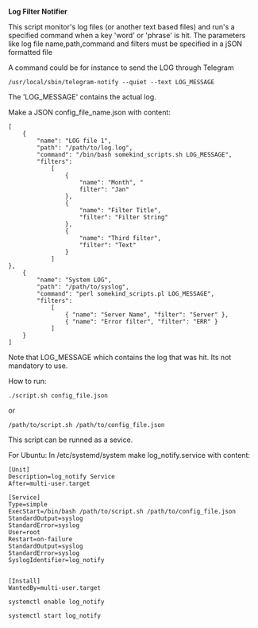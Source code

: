 **Log Filter Notifier**

This script monitor's log files (or another text based files) and run's a specified command when a key 'word' or 'phrase' is hit.
The parameters like log file name,path,command and filters must be specified in a jSON formatted file

A command could be for instance to send the LOG through Telegram
```
/usr/local/sbin/telegram-notify --quiet --text LOG_MESSAGE
```

The 'LOG_MESSAGE' contains the actual log.


Make a JSON config_file_name.json with content:
```
[
    {
        "name": "LOG file 1",
        "path": "/path/to/log.log",
        "command": "/bin/bash somekind_scripts.sh LOG_MESSAGE",
        "filters":
            [
                { 
                	"name": "Month", "
                	filter": "Jan" 
                },
                { 
                	"name": "Filter Title", 
                	"filter": "Filter String" 
                },
                { 
                	"name": "Third filter", 
                	"filter": "Text" 
                }
            ]
},
    {
        "name": "System LOG",
        "path": "/path/to/syslog",
        "command": "perl somekind_scripts.pl LOG_MESSAGE",
        "filters":
            [
                { "name": "Server Name", "filter": "Server" },
                { "name": "Error filter", "filter": "ERR" }
            ]
    }
]
```

Note that LOG_MESSAGE which contains the log that was hit. 
Its not mandatory to use.
    
How to run:

```
./script.sh config_file.json
```
or
```
/path/to/script.sh /path/to/config_file.json
```


This script can be runned as a sevice.

For Ubuntu: In /etc/systemd/system make log_notify.service with content:

```
[Unit]
Description=log_notify Service
After=multi-user.target

[Service]
Type=simple
ExecStart=/bin/bash /path/to/script.sh /path/to/config_file.json
StandardOutput=syslog
StandardError=syslog
User=root
Restart=on-failure
StandardOutput=syslog
StandardError=syslog
SyslogIdentifier=log_notify


[Install]
WantedBy=multi-user.target
```
```
systemctl enable log_notify
```
```
systemctl start log_notify
```
